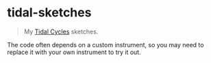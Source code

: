 # tidal-sketches

> My [Tidal Cycles](https://tidalcycles.org/) sketches.

The code often depends on a custom instrument, so you may need to replace it with your own instrument to try it out.

